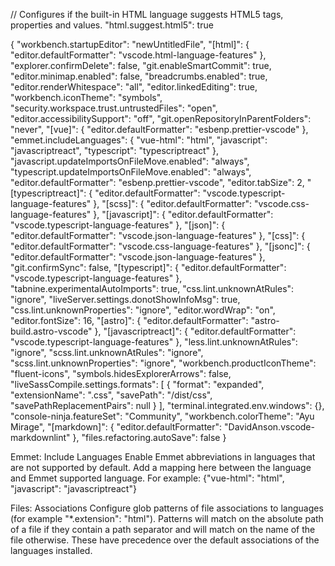 // Configures if the built-in HTML language suggests HTML5 tags, properties and values.
"html.suggest.html5": true



{
  "workbench.startupEditor": "newUntitledFile",
  "[html]": {
    "editor.defaultFormatter": "vscode.html-language-features"
  },
  "explorer.confirmDelete": false,
  "git.enableSmartCommit": true,
  "editor.minimap.enabled": false,
  "breadcrumbs.enabled": true,
  "editor.renderWhitespace": "all",
  "editor.linkedEditing": true,
  "workbench.iconTheme": "symbols",
  "security.workspace.trust.untrustedFiles": "open",
  "editor.accessibilitySupport": "off",
  "git.openRepositoryInParentFolders": "never",
  "[vue]": {
    "editor.defaultFormatter": "esbenp.prettier-vscode"
  },
  "emmet.includeLanguages": {
    "vue-html": "html",
    "javascript": "javascriptreact",
    "typescript": "typescriptreact"
  },
  "javascript.updateImportsOnFileMove.enabled": "always",
  "typescript.updateImportsOnFileMove.enabled": "always",
  "editor.defaultFormatter": "esbenp.prettier-vscode",
  "editor.tabSize": 2,
  "[typescriptreact]": {
    "editor.defaultFormatter": "vscode.typescript-language-features"
  },
  "[scss]": {
    "editor.defaultFormatter": "vscode.css-language-features"
  },
  "[javascript]": {
    "editor.defaultFormatter": "vscode.typescript-language-features"
  },
  "[json]": {
    "editor.defaultFormatter": "vscode.json-language-features"
  },
  "[css]": {
    "editor.defaultFormatter": "vscode.css-language-features"
  },
  "[jsonc]": {
    "editor.defaultFormatter": "vscode.json-language-features"
  },
  "git.confirmSync": false,
  "[typescript]": {
    "editor.defaultFormatter": "vscode.typescript-language-features"
  },
  "tabnine.experimentalAutoImports": true,
  "css.lint.unknownAtRules": "ignore",
  "liveServer.settings.donotShowInfoMsg": true,
  "css.lint.unknownProperties": "ignore",
  "editor.wordWrap": "on",
  "editor.fontSize": 16,
  "[astro]": {
    "editor.defaultFormatter": "astro-build.astro-vscode"
  },
  "[javascriptreact]": {
    "editor.defaultFormatter": "vscode.typescript-language-features"
  },
  "less.lint.unknownAtRules": "ignore",
  "scss.lint.unknownAtRules": "ignore",
  "scss.lint.unknownProperties": "ignore",
  "workbench.productIconTheme": "fluent-icons",
  "symbols.hidesExplorerArrows": false,
  "liveSassCompile.settings.formats": [
    {
      "format": "expanded",
      "extensionName": ".css",
      "savePath": "/dist/css",
      "savePathReplacementPairs": null
    }
  ],
  "terminal.integrated.env.windows": {},
  "console-ninja.featureSet": "Community",
  "workbench.colorTheme": "Ayu Mirage",
  "[markdown]": {
    "editor.defaultFormatter": "DavidAnson.vscode-markdownlint"
  },
  "files.refactoring.autoSave": false
}

Emmet: Include Languages
Enable Emmet abbreviations in languages that are not supported by default. Add a mapping here between the language and Emmet supported language. For example: {"vue-html": "html", "javascript": "javascriptreact"}

Files: Associations
Configure glob patterns of file associations to languages (for example "*.extension": "html"). Patterns will match on the absolute path of a file if they contain a path separator and will match on the name of the file otherwise. These have precedence over the default associations of the languages installed.

